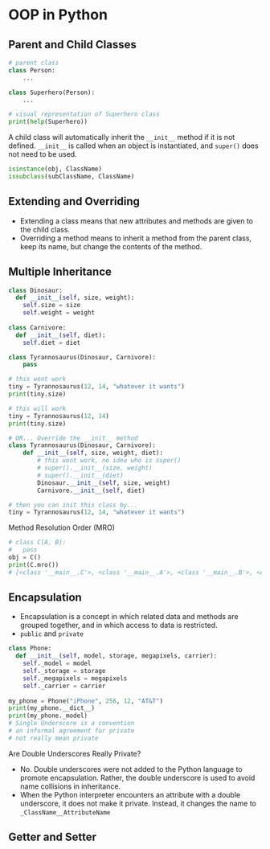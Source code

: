 # OOP in Python

## Parent and Child Classes
```py
# parent class
class Person:
    ...

class Superhero(Person):
    ...

# visual representation of Superhero class
print(help(Superhero))
```

A child class will automatically inherit the `__init__` method if it is not defined. `__init__` is called when an object is instantiated, and `super()` does not need to be used.

```py
isinstance(obj, ClassName)
issubclass(subClassName, ClassName)
```

## Extending and Overriding
- Extending a class means that new attributes and methods are given to the child class.
- Overriding a method means to inherit a method from the parent class, keep its name, but change the contents of the method.

## Multiple Inheritance
```py
class Dinosaur:
  def __init__(self, size, weight):
    self.size = size
    self.weight = weight
    
class Carnivore:
  def __init__(self, diet):
    self.diet = diet

class Tyrannosaurus(Dinosaur, Carnivore):
    pass

# this wont work
tiny = Tyrannosaurus(12, 14, "whatever it wants")
print(tiny.size)

# this will work
tiny = Tyrannosaurus(12, 14)
print(tiny.size)

# OR... Override the __init__ method
class Tyrannosaurus(Dinosaur, Carnivore):
    def __init__(self, size, weight, diet):
        # this wont work, no idea who is super()
        # super().__init__(size, weight)
        # super().__init__(diet)
        Dinosaur.__init__(self, size, weight)
        Carnivore.__init__(self, diet)

# then you can init this class by...
tiny = Tyrannosaurus(12, 14, "whatever it wants")
```
Method Resolution Order (MRO)
```py
# class C(A, B):
#   pass
obj = C()
print(C.mro())
# [<class '__main__.C'>, <class '__main__.A'>, <class '__main__.B'>, <class 'object'>]
```

## Encapsulation
- Encapsulation is a concept in which related data and methods are grouped together, and in which access to data is restricted.
- `public` and `private`

```py
class Phone:
  def __init__(self, model, storage, megapixels, carrier):
    self._model = model
    self._storage = storage
    self._megapixels = megapixels
    self._carrier = carrier
    
my_phone = Phone("iPhone", 256, 12, "AT&T")
print(my_phone.__dict__)
print(my_phone._model)
# Single Underscore is a convention
# an informal agreement for private
# not really mean private
```
Are Double Underscores Really Private?
- No. Double underscores were not added to the Python language to promote encapsulation. Rather, the double underscore is used to avoid name collisions in inheritance.
- When the Python interpreter encounters an attribute with a double underscore, it does not make it private. Instead, it changes the name to `_ClassName__AttributeName`

## Getter and Setter


